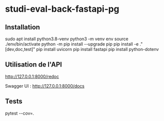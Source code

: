 # studi-eval-back-fastapi-pg
## Installation
sudo apt install python3.8-venv
python3 -m venv env
source ./env/bin/activate
python -m pip install --upgrade pip
pip install -e ."[dev,doc,test]"
pip install uvicorn
pip install fastapi
pip install python-dotenv

## Utilisation de l'API

http://127.0.0.1:8000/redoc

Swagger UI : http://127.0.0.1:8000/docs

## Tests

pytest --cov=.
